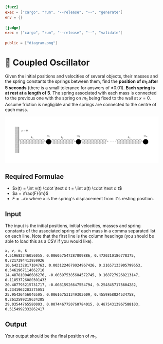 ```toml
[fuzz]
exec = ["cargo", "run", "--release", "--", "generate"]
env = {}

[judge]
exec = ["cargo", "run", "--release", "--", "validate"]

public = ["diagram.png"]
```

# 📏 Coupled Oscillator
Given the initial positions and velocities of several objects, their masses and the spring constants the springs between them, find the **position of $m_1$ after 5 seconds** (there is a small tolerance for answers of ±0.01). **Each spring is at rest at a length of 5**. The spring associated with each mass is connected to the previous one with the spring on $m_1$ being fixed to the wall at $x = 0$. Assume friction is negligible and the springs are connected to the centre of each mass.

![diagram](diagram.png)

## Required Formulae 
* $x(t) = \int v(t) \cdot \text d t = \iint a(t) \cdot \text d t$
* $a = \frac{F}{m}$
* $F = -kx$ where $x$ is the spring's displacement from it's resting position.


## Input
The input is the initial positions, initial velocities, masses and spring constants of the associated spring of each mass in a comma separated list on each line. Note that the first line is the column headings (you should be able to load this as a CSV if you would like).
```
x, v, m, k
4.519682246056055, 0.006057547287009886, 0.4720210186778375, 0.7217394413959926
10.642132817104763, 0.0031224679024967426, 0.21657133905799653, 0.5461967114662716
14.487810046686276, -0.003975385684572745, 0.1687279268213147, 0.11853726080301433
20.407795215731717, -0.00815926647554794, 0.2548457175604282, 0.2341962203375051
25.95426456046505, 0.006167531349303609, 0.4559868024534758, 0.2612599218634285
29.03544765580003, 0.0074467750760784015, 0.48754313967588103, 0.5154992332862417
```

## Output
Your output should be the final position of $m_1$.
